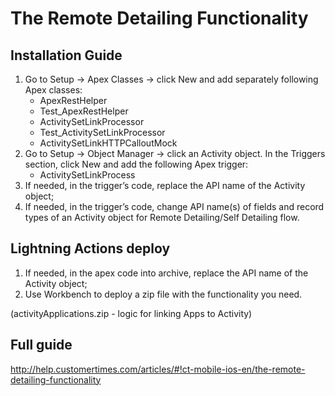 # The Remote Detailing Functionality

## Installation Guide
1. Go to Setup → Apex Classes → click New and add separately following Apex classes:
    - ApexRestHelper
    - Test_ApexRestHelper
    - ActivitySetLinkProcessor
    - Test_ActivitySetLinkProcessor
    - ActivitySetLinkHTTPCalloutMock
2. Go to Setup → Object Manager → click an Activity object. In the Triggers section, click New and add the following Apex trigger:
    - ActivitySetLinkProcess
3. If needed, in the trigger’s code, replace the API name of the Activity object;
4. If needed, in the trigger’s code, change API name(s) of fields and record types of an Activity object for Remote Detailing/Self Detailing flow.

## Lightning Actions deploy
1. If needed, in the apex code into archive, replace the API name of the Activity object;
2. Use Workbench to deploy a zip file with the functionality you need. 

(activityApplications.zip - logic for linking Apps to Activity)

## Full guide

http://help.customertimes.com/articles/#!ct-mobile-ios-en/the-remote-detailing-functionality
